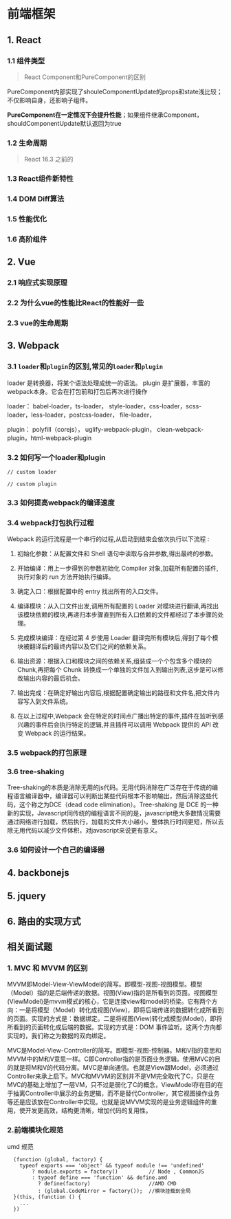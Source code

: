 

# 前端框架

## 1. React

### 1.1 组件类型

> React Component和PureComponent的区别

PureComponent内部实现了shouleComponentUpdate的props和state浅比较；不仅影响自身，还影响子组件。

**PureComponent在一定情况下会提升性能**；如果组件继承Component，shouldComponentUpdate默认返回为true

### 1.2 生命周期

>  React 16.3 之前的

### 1.3 React组件新特性

### 1.4 DOM Diff算法

### 1.5 性能优化

### 1.6 高阶组件


## 2. Vue

### 2.1 响应式实现原理

### 2.2 为什么vue的性能比React的性能好一些

### 2.3 vue的生命周期

## 3. Webpack

### 3.1 `loader`和`plugin`的区别,常见的`loader`和`plugin`

loader 是转换器，将某个语法处理成统一的语法。
plugin 是扩展器，丰富的webpack本身。它会在打包前和打包后再次进行操作

loader： babel-loader，ts-loader， style-loader，css-loader，scss-loader，less-loader，postcss-loader， file-loader，

plugin： polyfill（corejs）， uglify-webpack-plugin， clean-webpack-plugin，html-webpack-plugin

### 3.2 如何写一个loader和plugin

```
// custom loader
```

```
// custom plugin
```

### 3.3 如何提高webpack的编译速度

### 3.4 webpack打包执行过程

Webpack 的运行流程是一个串行的过程,从启动到结束会依次执行以下流程 :

1. 初始化参数：从配置文件和 Shell 语句中读取与合并参数,得出最终的参数。
2. 开始编译：用上一步得到的参数初始化 Compiler 对象,加载所有配置的插件,执行对象的 run 方法开始执行编译。
3. 确定入口：根据配置中的 entry 找出所有的入口文件。
4. 编译模块：从入口文件出发,调用所有配置的 Loader 对模块进行翻译,再找出该模块依赖的模块,再递归本步骤直到所有入口依赖的文件都经过了本步骤的处理。
5. 完成模块编译：在经过第 4 步使用 Loader 翻译完所有模块后,得到了每个模块被翻译后的最终内容以及它们之间的依赖关系。
6. 输出资源：根据入口和模块之间的依赖关系,组装成一个个包含多个模块的 Chunk,再把每个 Chunk 转换成一个单独的文件加入到输出列表,这步是可以修改输出内容的最后机会。
7. 输出完成：在确定好输出内容后,根据配置确定输出的路径和文件名,把文件内容写入到文件系统。

8. 在以上过程中,Webpack 会在特定的时间点广播出特定的事件,插件在监听到感兴趣的事件后会执行特定的逻辑,并且插件可以调用 Webpack 提供的 API 改变 Webpack 的运行结果。

### 3.5 webpack的打包原理

### 3.6 tree-shaking

Tree-shaking的本质是消除无用的js代码。无用代码消除在广泛存在于传统的编程语言编译器中，编译器可以判断出某些代码根本不影响输出，然后消除这些代码，这个称之为DCE（dead code elimination）。Tree-shaking 是 DCE 的一种新的实现，Javascript同传统的编程语言不同的是，javascript绝大多数情况需要通过网络进行加载，然后执行，加载的文件大小越小，整体执行时间更短，所以去除无用代码以减少文件体积，对javascript来说更有意义。

### 3.6 如何设计一个自己的编译器

## 4. backbonejs

## 5. jquery

## 6. 路由的实现方式


## 相关面试题
### 1. MVC 和 MVVM 的区别

MVVM即Model-View-ViewModel的简写。即模型-视图-视图模型。模型（Model）指的是后端传递的数据。视图(View)指的是所看到的页面。视图模型(ViewModel)是mvvm模式的核心，它是连接view和model的桥梁。它有两个方向：一是将模型（Model）转化成视图(View)，即将后端传递的数据转化成所看到的页面。实现的方式是：数据绑定。二是将视图(View)转化成模型(Model)，即将所看到的页面转化成后端的数据。实现的方式是：DOM 事件监听。这两个方向都实现的，我们称之为数据的双向绑定。

MVC是Model-View-Controller的简写。即模型-视图-控制器。M和V指的意思和MVVM中的M和V意思一样。C即Controller指的是页面业务逻辑。使用MVC的目的就是将M和V的代码分离。MVC是单向通信。也就是View跟Model，必须通过Controller来承上启下。MVC和MVVM的区别并不是VM完全取代了C，只是在MVC的基础上增加了一层VM，只不过是弱化了C的概念，ViewModel存在目的在于抽离Controller中展示的业务逻辑，而不是替代Controller，其它视图操作业务等还是应该放在Controller中实现。也就是说MVVM实现的是业务逻辑组件的重用，使开发更高效，结构更清晰，增加代码的复用性。

### 2.前端模块化规范

umd 规范
```
  (function (global, factory) {
    typeof exports === 'object' && typeof module !== 'undefined' 
        ? module.exports = factory()          // Node , CommonJS
        : typeof define === 'function' && define.amd  
          ? define(factory)                   //AMD CMD
          : (global.CodeMirror = factory());  //模块挂载到全局
  }(this, (function () { 
    ...
  })
```
